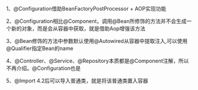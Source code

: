 1、@Configuration借助BeanFactoryPostProcessor + AOP实现功能

2、@Configuration相比@Component，调用@Bean所修饰的方法并不会生成一个新的对象，而是会从容器中获取，就是借助Aop增强该方法

3、@Bean修饰的方法中参数默认使用@Autowired从容器中提取注入,可以使用@Qualifier指定Bean的name

4、@Controller、@Service、@Repository本质都是@Component注解，所以不再介绍。@Configuration也是

5、@Import 4.2后可以导入普通类，就是将该普通类置入容器